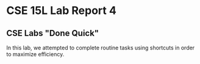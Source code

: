 # CSE 15L Lab Report 4
## CSE Labs "Done Quick"
In this lab, we attempted to complete routine tasks using shortcuts in order to maximize efficiency. 
